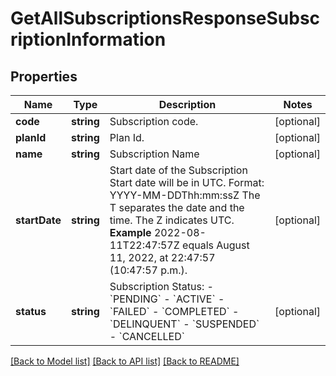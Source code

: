 # GetAllSubscriptionsResponseSubscriptionInformation

## Properties
Name | Type | Description | Notes
------------ | ------------- | ------------- | -------------
**code** | **string** | Subscription code. | [optional] 
**planId** | **string** | Plan Id. | [optional] 
**name** | **string** | Subscription Name | [optional] 
**startDate** | **string** | Start date of the Subscription  Start date will be in UTC. Format: YYYY-MM-DDThh:mm:ssZ The T separates the date and the time. The Z indicates UTC.  **Example** 2022-08-11T22:47:57Z equals August 11, 2022, at 22:47:57 (10:47:57 p.m.). | [optional] 
**status** | **string** | Subscription Status: - &#x60;PENDING&#x60; - &#x60;ACTIVE&#x60; - &#x60;FAILED&#x60; - &#x60;COMPLETED&#x60; - &#x60;DELINQUENT&#x60; - &#x60;SUSPENDED&#x60; - &#x60;CANCELLED&#x60; | [optional] 

[[Back to Model list]](../README.md#documentation-for-models) [[Back to API list]](../README.md#documentation-for-api-endpoints) [[Back to README]](../README.md)


